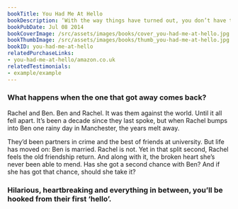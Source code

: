 ```yaml
---
bookTitle: You Had Me At Hello
bookDescription: ‘With the way things have turned out, you don’t have to spoil what you and Ben had. You don’t have to slowly go off each other, see the other one get senile and die.’ ‘The problem is, after all these years, I can’t think of anyone I’d more like to slowly go off, see get senile and die, than Ben.’
bookPubDate: Jul 08 2014
bookCoverImage: /src/assets/images/books/cover_you-had-me-at-hello.jpg
bookThumbImage: /src/assets/images/books/thumb_you-had-me-at-hello.jpg
bookID: you-had-me-at-hello
relatedPurchaseLinks: 
- you-had-me-at-hello/amazon.co.uk
relatedTestimonials: 
- example/example
---
```


### What happens when the one that got away comes back?

Rachel and Ben. Ben and Rachel. It was them against the world. Until it all fell apart. It’s been a decade since they last spoke, but when Rachel bumps into Ben one rainy day in Manchester, the years melt away.

They’d been partners in crime and the best of friends at university. But life has moved on: Ben is married. Rachel is not. Yet in that split second, Rachel feels the old friendship return. And along with it, the broken heart she’s never been able to mend. Has she got a second chance with Ben? And if she has got that chance, should she take it?

### Hilarious, heartbreaking and everything in between, you’ll be hooked from their first ‘hello’.
